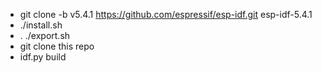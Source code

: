 - git clone -b v5.4.1 https://github.com/espressif/esp-idf.git esp-idf-5.4.1
- ./install.sh
- . ./export.sh
- git clone this repo
- idf.py build
